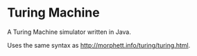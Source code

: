 # Turing Machine

A Turing Machine simulator written in Java.

Uses the same syntax as http://morphett.info/turing/turing.html.
